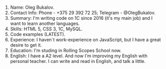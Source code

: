 1. Name: Oleg Bukalov.
2. Contact Info: Phone - +375 29 392 72 25; Telegram - @OlegBukalov.
3. Summary: I'm writing code on 1C since 2016 (it's my main job) and I want to learn another languages.
4. Skills: HTML 5, CSS 3, 1C, MySQL. 
5. Code examples (LATEST).
6. Experience: I haven`t work-experience on JavaScript, but I have a great desire to get it.
7. Education: I'm studing in Rolling Scopes School now.
8. English:  I have a A2 level. And now I'm improving my English with personal teacher. I can write and read in English, and talk a little.